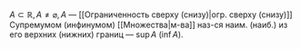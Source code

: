 $A \subset \mathbb{R}, A \ne \varnothing, A$ — [[Ограниченность сверху (снизу)|огр. сверху (снизу)]] Супремумом (инфинумом) [[Множества|м-ва]] наз-ся наим. (наиб.) из его верхних (нижних) границ — $\sup A\ (\inf A)$.